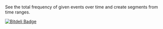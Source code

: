 See the total frequency of given events over time and create segments from time ranges.

[![Bitdeli Badge](https://d2weczhvl823v0.cloudfront.net/tuulos/bd3-mixpanel-trends/trend.png)](https://bitdeli.com/free "Bitdeli Badge")

